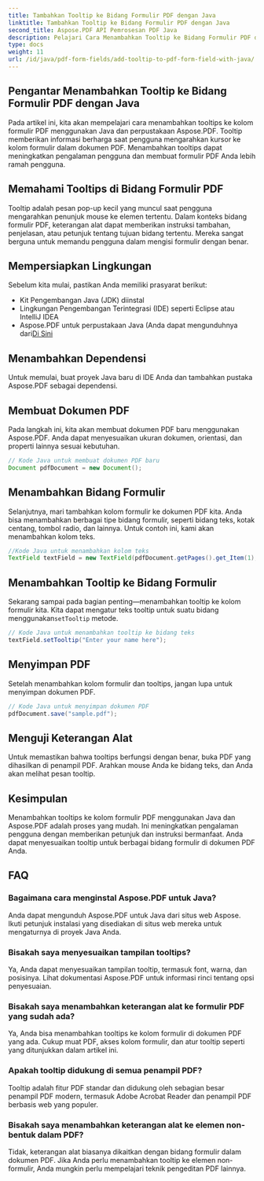 ```yaml
---
title: Tambahkan Tooltip ke Bidang Formulir PDF dengan Java
linktitle: Tambahkan Tooltip ke Bidang Formulir PDF dengan Java
second_title: Aspose.PDF API Pemrosesan PDF Java
description: Pelajari Cara Menambahkan Tooltip ke Bidang Formulir PDF dengan Java. Panduan langkah demi langkah menggunakan Aspose.PDF untuk Java API.
type: docs
weight: 11
url: /id/java/pdf-form-fields/add-tooltip-to-pdf-form-field-with-java/
---
```


## Pengantar Menambahkan Tooltip ke Bidang Formulir PDF dengan Java

Pada artikel ini, kita akan mempelajari cara menambahkan tooltips ke kolom formulir PDF menggunakan Java dan perpustakaan Aspose.PDF. Tooltip memberikan informasi berharga saat pengguna mengarahkan kursor ke kolom formulir dalam dokumen PDF. Menambahkan tooltips dapat meningkatkan pengalaman pengguna dan membuat formulir PDF Anda lebih ramah pengguna.

## Memahami Tooltips di Bidang Formulir PDF

Tooltip adalah pesan pop-up kecil yang muncul saat pengguna mengarahkan penunjuk mouse ke elemen tertentu. Dalam konteks bidang formulir PDF, keterangan alat dapat memberikan instruksi tambahan, penjelasan, atau petunjuk tentang tujuan bidang tertentu. Mereka sangat berguna untuk memandu pengguna dalam mengisi formulir dengan benar.

## Mempersiapkan Lingkungan

Sebelum kita mulai, pastikan Anda memiliki prasyarat berikut:

- Kit Pengembangan Java (JDK) diinstal
- Lingkungan Pengembangan Terintegrasi (IDE) seperti Eclipse atau IntelliJ IDEA
-  Aspose.PDF untuk perpustakaan Java (Anda dapat mengunduhnya dari[Di Sini](https://releases.aspose.com/pdf/java/)

## Menambahkan Dependensi

Untuk memulai, buat proyek Java baru di IDE Anda dan tambahkan pustaka Aspose.PDF sebagai dependensi.

## Membuat Dokumen PDF

Pada langkah ini, kita akan membuat dokumen PDF baru menggunakan Aspose.PDF. Anda dapat menyesuaikan ukuran dokumen, orientasi, dan properti lainnya sesuai kebutuhan.

```java
// Kode Java untuk membuat dokumen PDF baru
Document pdfDocument = new Document();
```

## Menambahkan Bidang Formulir

Selanjutnya, mari tambahkan kolom formulir ke dokumen PDF kita. Anda bisa menambahkan berbagai tipe bidang formulir, seperti bidang teks, kotak centang, tombol radio, dan lainnya. Untuk contoh ini, kami akan menambahkan kolom teks.

```java
//Kode Java untuk menambahkan kolom teks
TextField textField = new TextField(pdfDocument.getPages().get_Item(1), new Rectangle(100, 100, 200, 30));
```

## Menambahkan Tooltip ke Bidang Formulir

 Sekarang sampai pada bagian penting—menambahkan tooltip ke kolom formulir kita. Kita dapat mengatur teks tooltip untuk suatu bidang menggunakan`setTooltip` metode.

```java
// Kode Java untuk menambahkan tooltip ke bidang teks
textField.setTooltip("Enter your name here");
```

## Menyimpan PDF

Setelah menambahkan kolom formulir dan tooltips, jangan lupa untuk menyimpan dokumen PDF.

```java
// Kode Java untuk menyimpan dokumen PDF
pdfDocument.save("sample.pdf");
```

## Menguji Keterangan Alat

Untuk memastikan bahwa tooltips berfungsi dengan benar, buka PDF yang dihasilkan di penampil PDF. Arahkan mouse Anda ke bidang teks, dan Anda akan melihat pesan tooltip.

## Kesimpulan

Menambahkan tooltips ke kolom formulir PDF menggunakan Java dan Aspose.PDF adalah proses yang mudah. Ini meningkatkan pengalaman pengguna dengan memberikan petunjuk dan instruksi bermanfaat. Anda dapat menyesuaikan tooltip untuk berbagai bidang formulir di dokumen PDF Anda.

## FAQ

### Bagaimana cara menginstal Aspose.PDF untuk Java?

Anda dapat mengunduh Aspose.PDF untuk Java dari situs web Aspose. Ikuti petunjuk instalasi yang disediakan di situs web mereka untuk mengaturnya di proyek Java Anda.

### Bisakah saya menyesuaikan tampilan tooltips?

Ya, Anda dapat menyesuaikan tampilan tooltip, termasuk font, warna, dan posisinya. Lihat dokumentasi Aspose.PDF untuk informasi rinci tentang opsi penyesuaian.

### Bisakah saya menambahkan keterangan alat ke formulir PDF yang sudah ada?

Ya, Anda bisa menambahkan tooltips ke kolom formulir di dokumen PDF yang ada. Cukup muat PDF, akses kolom formulir, dan atur tooltip seperti yang ditunjukkan dalam artikel ini.

### Apakah tooltip didukung di semua penampil PDF?

Tooltip adalah fitur PDF standar dan didukung oleh sebagian besar penampil PDF modern, termasuk Adobe Acrobat Reader dan penampil PDF berbasis web yang populer.

### Bisakah saya menambahkan keterangan alat ke elemen non-bentuk dalam PDF?

Tidak, keterangan alat biasanya dikaitkan dengan bidang formulir dalam dokumen PDF. Jika Anda perlu menambahkan tooltip ke elemen non-formulir, Anda mungkin perlu mempelajari teknik pengeditan PDF lainnya.